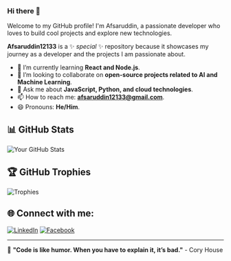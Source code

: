 ### Hi there 👋

Welcome to my GitHub profile! I'm Afsaruddin, a passionate developer who loves to build cool projects and explore new technologies.

**Afsaruddin12133** is a ✨ _special_ ✨ repository because it showcases my journey as a developer and the projects I am passionate about.

- 🌱 I’m currently learning **React and Node.js**.
- 👯 I’m looking to collaborate on **open-source projects related to AI and Machine Learning**.
- 💬 Ask me about **JavaScript, Python, and cloud technologies**.
- 📫 How to reach me: **afsaruddin12133@gmail.com**.
- 😄 Pronouns: **He/Him**.

## 📊 GitHub Stats

![Your GitHub Stats](https://github-readme-stats.vercel.app/api?username=Afsaruddin12133&show_icons=true&theme=radical)

## 🏆 GitHub Trophies

![Trophies](https://github-profile-trophy.vercel.app/?username=Afsaruddin12133&theme=radical)

## 🌐 Connect with me:

[![LinkedIn](https://img.shields.io/badge/LinkedIn-Afsaruddin-blue)](https://linkedin.com/in/afsar-uddin-218056203)
[![Facebook](https://img.shields.io/badge/Facebook-Profile-1877F2)](https://www.facebook.com/profile.php?id=100060586119716)

---
🌟 **"Code is like humor. When you have to explain it, it’s bad."** - Cory House
